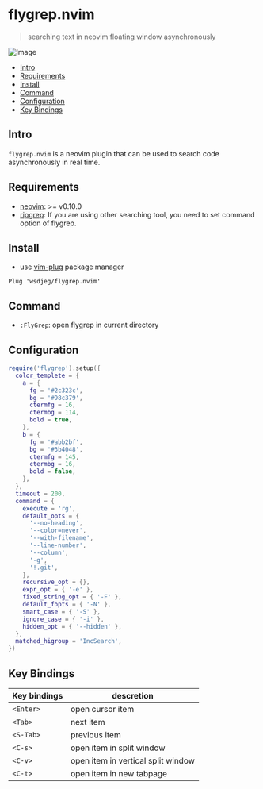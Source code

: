 # flygrep.nvim

> searching text in neovim floating window asynchronously 

![Image](https://github.com/user-attachments/assets/49638d4c-4828-4d46-9c24-165102ef61a7)

<!-- vim-markdown-toc GFM -->

- [Intro](#intro)
- [Requirements](#requirements)
- [Install](#install)
- [Command](#command)
- [Configuration](#configuration)
- [Key Bindings](#key-bindings)

<!-- vim-markdown-toc -->

## Intro

`flygrep.nvim` is a neovim plugin that can be used to search code asynchronously in real time. 


## Requirements

- [neovim](https://github.com/neovim/neovim): >= v0.10.0
- [ripgrep](https://github.com/BurntSushi/ripgrep): If you are using other searching tool, you need to set command option of flygrep.

## Install

- use [vim-plug](https://github.com/junegunn/vim-plug) package manager

```
Plug 'wsdjeg/flygrep.nvim'
```

## Command

- `:FlyGrep`: open flygrep in current directory

## Configuration

```lua
require('flygrep').setup({
  color_templete = {
    a = {
      fg = '#2c323c',
      bg = '#98c379',
      ctermfg = 16,
      ctermbg = 114,
      bold = true,
    },
    b = {
      fg = '#abb2bf',
      bg = '#3b4048',
      ctermfg = 145,
      ctermbg = 16,
      bold = false,
    },
  },
  timeout = 200,
  command = {
    execute = 'rg',
    default_opts = {
      '--no-heading',
      '--color=never',
      '--with-filename',
      '--line-number',
      '--column',
      '-g',
      '!.git',
    },
    recursive_opt = {},
    expr_opt = { '-e' },
    fixed_string_opt = { '-F' },
    default_fopts = { '-N' },
    smart_case = { '-S' },
    ignore_case = { '-i' },
    hidden_opt = { '--hidden' },
  },
  matched_higroup = 'IncSearch',
})
```

## Key Bindings

| Key bindings | descretion                         |
| ------------ | ---------------------------------- |
| `<Enter>`    | open cursor item                   |
| `<Tab>`      | next item                          |
| `<S-Tab>`    | previous item                      |
| `<C-s>`      | open item in split window          |
| `<C-v>`      | open item in vertical split window |
| `<C-t>`      | open item in new tabpage           |
